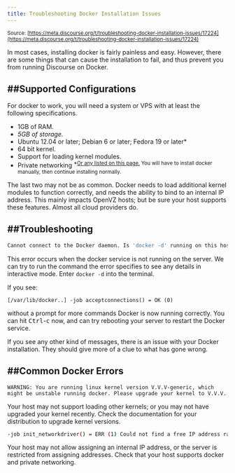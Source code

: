 ```yaml
---
title: Troubleshooting Docker Installation Issues
---
```


<small class="documentation-source">Source: [https://meta.discourse.org/t/troubleshooting-docker-installation-issues/17224](https://meta.discourse.org/t/troubleshooting-docker-installation-issues/17224)</small>

In most cases, installing docker is fairly painless and easy. However, there are some things that can cause the installation to fail, and thus prevent you from running Discourse on Docker.

##Supported Configurations
------------------------------------------------------------------------

For docker to work, you will need a system or VPS with at least the following specifications.


 - 1GB of RAM.
 - *5GB of storage.*
 - Ubuntu 12.04 or later; Debian 6 or later; Fedora 19 or later*
 - 64 bit kernel.
 - Support for loading kernel modules.
 - Private networking
<sup>*[Or any listed on this page.][1] You will have to install docker manually, then continue installing normally.</sup>


The last two may not be as common. Docker needs to load additional kernel modules to function correctly, and needs the ability to bind to an internal IP address. This mainly impacts OpenVZ hosts; but be sure your host supports these features. Almost all cloud providers do.


##Troubleshooting
-------------------

```bash
Cannot connect to the Docker daemon. Is 'docker -d' running on this host?
```
This error occurs when the docker service is not running on the server. We can try to run the command the error specifies to see any details in interactive mode. Enter `docker -d` into the terminal. 

If you see:
```
[/var/lib/docker..] -job acceptconnections() = OK (0)
```

without a prompt for more commands Docker is now running correctly. You can hit <kbd>Ctrl</kbd>-<kbd>c</kbd> now, and can try rebooting your server to restart the Docker service. 

If you see any other kind of messages, there is an issue with your Docker installation. They should give more of a clue to what has gone wrong.

##Common Docker Errors
--------------------

```
WARNING: You are running linux kernel version V.V.V-generic, which might be unstable running docker. Please upgrade your kernel to V.V.V.
```
Your host may not support loading other kernels; or you may not have upgraded your kernel recently. Check the documentation for your distribution to upgrade kernel versions.

```bash
-job init_networkdriver() = ERR (1) Could not find a free IP address range for interface 'docker0'. Please configure its address manually and run 'docker -b docker0'
```
Your host may not allow assigning an internal IP address, or the server is restricted from assigning addresses. Check that your host supports docker and private networking.

  [1]: https://docs.docker.com/installation/
